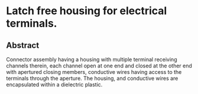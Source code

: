 # Latch free housing for electrical terminals.

## Abstract
Connector assembly having a housing with multiple terminal receiving channels therein, each channel open at one end and closed at the other end with apertured closing members, conductive wires having access to the terminals through the aperture. The housing, and conductive wires are encapsulated within a dielectric plastic.